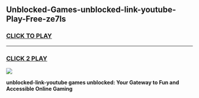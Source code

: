 
## Unblocked-Games-unblocked-link-youtube-Play-Free-ze7ls
<h3>
<a href="https://premium76.site?title=unblocked-link-youtube&ref=12A">CLICK TO PLAY</a></h3>
<hr>

<h3>
<a href="https://premium76.site?title=unblocked-link-youtube&ref=12A">CLICK 2 PLAY</a>
  
</h3>

<a href="https://premium76.site?title=unblocked-link-youtube&ref=12A"><img src="https://clearcache.store/games.png"></a>


**unblocked-link-youtube games unblocked: Your Gateway to Fun and Accessible Online Gaming**
